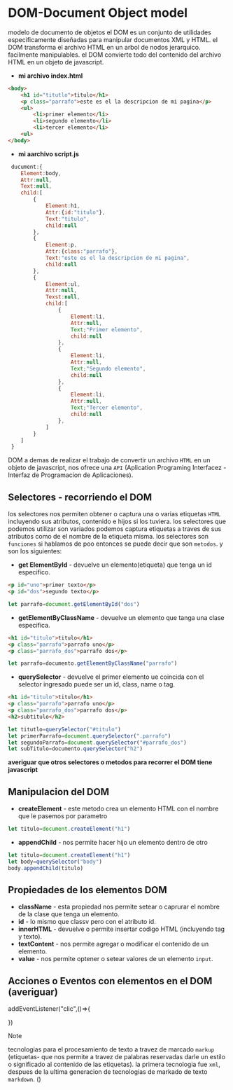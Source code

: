 # DOM-Document Object model
modelo de documento de objetos
el DOM es un conjunto de utilidades especificamente diseñadas para manipular documentos XML y HTML.
el DOM transforma el archivo HTML en un arbol de nodos jerarquico. facilmente manipulables.
el DOM convierte todo del contenido del archivo HTML  en un objeto de javascript.
- **mi archivo index.html**
```html
<body>
    <h1 id="titutlo">titulo</h1>
    <p class="parrafo">este es el la descripcion de mi pagina</p>
    <ul>
        <li>primer elemento</li>
        <li>segundo elemento</li>
        <li>tercer elemento</li>
    <ul>
</body>
```
- **mi aarchivo script.js**
```javascript
 ducument:{
    Element:body,
    Attr:null,
    Text:null,
    child:[
        {
            Element:h1,
            Attr:{id:"titulo"},
            Text:"titulo",
            child:null
        },
        {
            Element:p,
            Attr:{class:"parrafo"},
            Text:"este es el la descripcion de mi pagina",
            child:null
        },
        {
            Element:ul,
            Attr:null,
            Texst:null,
            child:[
                {
                    Element:li,
                    Attr:null,
                    Text;"Primer elemento",
                    child:null
                },
                {
                    Element:li,
                    Attr:null,
                    Text;"Segundo elemento",
                    child:null
                },
                {
                    Element:li,
                    Attr:null,
                    Text;"Tercer elemento",
                    child:null
                },
            ]
        }
    ]
 }
```
DOM a demas de realizar el trabajo de convertir un archivo `HTML` en un objeto de javascript, nos ofrece una `API` (Aplication Programing Interfacez - Interfaz de Programacion de Aplicaciones).

## Selectores - recorriendo el DOM
los selectores nos permiten obtener o captura una o varias etiquetas `HTML` incluyendo sus atributos, contenido e hijos si los tuviera.
los selectores que podemos utilizar son variados podemos captura etiquetas a traves de sus atributos como de el nombre de la etiqueta misma.
los selectores son `funciones` si hablamos de poo entonces se puede decir que son `metodos`.
y son los siguientes:
- **get ElementById** - devuelve un elemento(etiqueta) que tenga un id especifico.
```html
<p id="uno">primer texto</p>
<p id="dos">segundo texto</p>
``` 
```js
let parrafo=document.getElementById("dos")
```
- **getElementByClassName** - devuelve un elemento que tanga una clase especifica.
```html
<h1 id="titulo">titulo</h1>
<p class="parrafo">parrafo uno</p>
<p class="parrafo_dos">parrafo dos</p>
```
```js
let parrafo=documento.getElementByClassName("parrafo")
```
- **querySelector** - devuelve el primer elemento ue coincida con el selector ingresado puede ser un id, class, name o tag.
```html
<h1 id="titulo">titulo</h1>
<p class="parrafo">parrafo uno</p>
<p class="parrafo_dos">parrafo dos</p>
<h2>subtitulo</h2>
```
```js
let titutlo=querySelector("#titulo")
let primerParrafo=document.querySelector(".parrafo")
let segundoParrafo=document.querySelector("#parrafo_dos")
let subTitulo=documento.querySelector("h2")
```
**averiguar que otros selectores o metodos para recorrer el DOM tiene javascript**

## Manipulacion del DOM
- **createElement** - este metodo crea un elemento HTML con el nombre que le pasemos por parametro
```js
let titulo=document.createElement("h1")
```
- **appendChild** - nos permite hacer hijo un elemento dentro de otro
```js
let titulo=document.createElement("h1")
let body=querySelector("body")
body.appendChild(titulo)
```
## Propiedades de los elementos DOM
- **className** - esta propiedad nos permite setear o caprurar el nombre de la clase que tenga un elemento.
- **id** - lo mismo que classv pero con el atributo id.
- **innerHTML** - devuelve o permite insertar codigo HTML (incluyendo tag y texto).
- **textContent** - nos permite agregar o modificar el contenido de un elemento.
- **value** - nos permite optener o setear valores de un elemento `input`.
## Acciones o Eventos con elementos en el DOM (averiguar)
addEventListener("clic",()=>{
    
})
> [!NOTE]
> tecnologias para el procesamiento de texto a travez de marcado `markup` (etiquetas- que nos permite a travez de palabras reservadas darle un estilo o significado al contenido de las etiquetas). la primera tecnologia fue `xml`, despues de la ultima generacion de tecnologias de markado de texto `markdown`. 
()